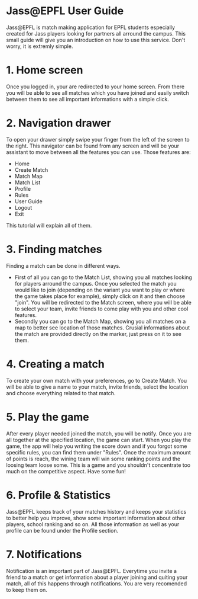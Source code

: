 # Jass@EPFL User Guide


Jass@EPFL is match making application for EPFL students especially created for Jass players looking for partners all arround the campus. This small guide will give you an introduction on how to use this service. Don't worry, it is extremly simple.

# 1. Home screen
Once you logged in, your are redirected to your home screen. From there you will be able to see all matches which you have joined and easily switch between them to see all important informations with a simple click.

# 2. Navigation drawer
To open your drawer simply swipe your finger from the left of the screen to the right. This navigator can be found from any screen and will be your assistant to move between all the features you can use. Those features are:
  - Home
  - Create Match
  - Match Map
  - Match List
  - Profile
  - Rules
  - User Guide
  - Logout
  - Exit

This tutorial will explain all of them.

# 3. Finding matches
Finding a match can be done in different ways. 
- First of all you can go to the Match List, showing you all matches looking for players arround the campus. Once you selected the match you would like to join (depending on the variant you want to play or where the game takes place for example), simply click on it and then choose "join". You will be redirected to the Match screen, where you will be able to select your team, invite friends to come play with you and other cool features.
- Secondly you can go to the Match Map, showing you all matches on a map to better see location of those matches. Crusial informations about the match are provided directly on the marker, just press on it to see them.

# 4. Creating a match
To create your own match with your preferences, go to Create Match. You will be able to give a name to your match, invite friends, select the location and choose everything related to that match.

# 5. Play the game
After every player needed joined the match, you will be notify. Once you are all together at the specified location, the game can start. When you play the game, the app will help you writing the score down and if you forgot some specific rules, you can find them under "Rules".
Once the maximum amount of points is reach, the wining team will win some ranking points and the loosing team loose some. This is a game and you shouldn't concentrate too much on the competitive aspect. Have some fun!

# 6. Profile & Statistics
Jass@EPFL keeps track of your matches history and keeps your statistics to better help you improve, show some important information about other players, school ranking and so on. All those information as well as your profile can be found under the Profile section.

# 7. Notifications
Notification is an important part of Jass@EPFL. Everytime you invite a friend to a match or get information about a player joining and quiting your match, all of this happens through notifications. You are very recomended to keep them on.

